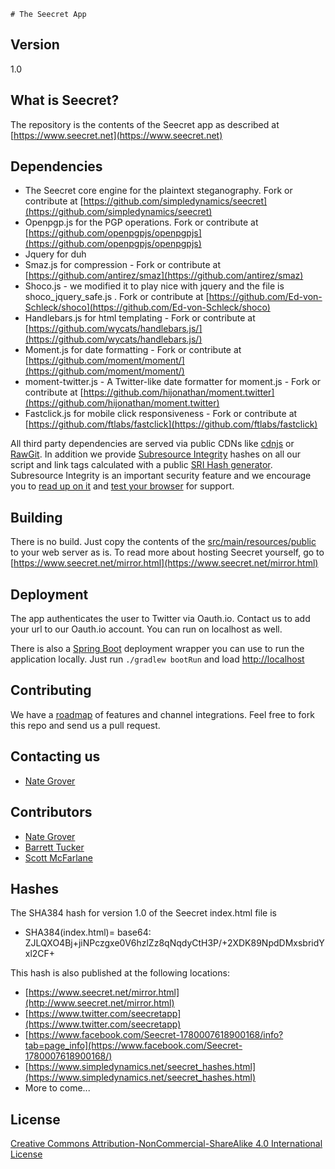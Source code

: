 	# The Seecret App
## Version
1.0 

## What is Seecret?
The repository is the contents of the Seecret app as described at [https://www.seecret.net](https://www.seecret.net)

## Dependencies
  - The Seecret core engine for the plaintext steganography.  Fork or contribute at [https://github.com/simpledynamics/seecret](https://github.com/simpledynamics/seecret)
  - Openpgp.js for the PGP operations.  Fork or contribute at [https://github.com/openpgpjs/openpgpjs](https://github.com/openpgpjs/openpgpjs)
  - Jquery for duh
  - Smaz.js  for compression - Fork or contribute at [https://github.com/antirez/smaz](https://github.com/antirez/smaz)
  - Shoco.js - we modified it to play nice with jquery and the file is shoco_jquery_safe.js . Fork or contribute at [https://github.com/Ed-von-Schleck/shoco](https://github.com/Ed-von-Schleck/shoco)
  - Handlebars.js for html templating - Fork or contribute at [https://github.com/wycats/handlebars.js/](https://github.com/wycats/handlebars.js/)
  - Moment.js for date formatting - Fork or contribute at [https://github.com/moment/moment/](https://github.com/moment/moment/)
  - moment-twitter.js - A Twitter-like date formatter for moment.js - Fork or contribute at [https://github.com/hijonathan/moment.twitter](https://github.com/hijonathan/moment.twitter)
  - Fastclick.js for mobile click responsiveness - Fork or contribute at [https://github.com/ftlabs/fastclick](https://github.com/ftlabs/fastclick)
  
  All third party dependencies are served via public CDNs like [cdnjs](https://cdnjs.com/) or [RawGit](http://rawgit.com/). In addition we provide [Subresource Integrity](https://www.w3.org/TR/SRI/) hashes on all our script and link tags calculated with a public [SRI Hash generator](https://www.srihash.org/). Subresource Integrity is an important security feature and we encourage you to [read up on it](http://lmgtfy.com/?q=Subresource+Integrity) and [test your browser](http://w3c-test.org/subresource-integrity/subresource-integrity.sub.html) for support.
  
## Building
There is no build.  Just copy the contents of the [src/main/resources/public](src/main/resources/public) to your web server as is.  To read more about hosting Seecret yourself, go to [https://www.seecret.net/mirror.html](https://www.seecret.net/mirror.html)

## Deployment 
The app authenticates the user to Twitter via Oauth.io.  Contact us to add your url to our Oauth.io account.   You can run on localhost as well.

There is also a [Spring Boot](http://docs.spring.io/spring-boot/docs/current/reference/htmlsingle/#using-boot-running-your-application) deployment wrapper you can use to run the application locally. Just run `./gradlew bootRun` and load [http://localhost](http://localhost)

## Contributing
We have a [roadmap](https://github.com/simpledynamics/seecret_app/wiki) of features and channel integrations.  Feel free to fork this repo and send us a pull request.

## Contacting us
 - [Nate Grover](https://github.com/nategrover)
 
## Contributors 
 - [Nate Grover](https://github.com/nategrover)
 - [Barrett Tucker](https://github.com/barretttucker)
 - [Scott McFarlane](https://github.com/keola4)

## Hashes
The SHA384 hash for version 1.0 of the Seecret index.html file is 
 - SHA384(index.html)= base64: ZJLQXO4Bj+jiNPczgxe0V6hzlZz8qNqdyCtH3P/+2XDK89NpdDMxsbridYxl2CF+

This hash is also published at the following locations:
- [https://www.seecret.net/mirror.html](http://www.seecret.net/mirror.html)
- [https://www.twitter.com/seecretapp](https://www.twitter.com/seecretapp)
- [https://www.facebook.com/Seecret-1780007618900168/info?tab=page_info](https://www.facebook.com/Seecret-1780007618900168/)
- [https://www.simpledynamics.net/seecret_hashes.html](https://www.simpledynamics.net/seecret_hashes.html)
-  More to‍‍‌‌​​​‌‍‌‌​‌​​​‍‌‌‌​‌​​‍‌‌‌​‌​​‍‌‌‌​​​​‍‌‌‌​​‌‌‍‌‌‌​‌​‍‌​‌‌‌‌‍‌​‌‌‌‌‍‌‌​​‌‌‌‍‌‌​‌​​‌‍‌‌‌​​‌‌‍‌‌‌​‌​​‍‌​‌‌‌​‍‌‌​​‌‌‌‍‌‌​‌​​‌‍‌‌‌​‌​​‍‌‌​‌​​​‍‌‌‌​‌​‌‍‌‌​​​‌​‍‌​‌‌‌​‍‌‌​​​‌‌‍‌‌​‌‌‌‌‍‌‌​‌‌​‌‍‌​‌‌‌‌‍‌‌​‌‌‌​‍‌‌​​​​‌‍‌‌‌​‌​​‍‌‌​​‌​‌‍‌‌​​‌‌‌‍‌‌‌​​‌​‍‌‌​‌‌‌‌‍‌‌‌​‌‌​‍‌‌​​‌​‌‍‌‌‌​​‌​‍‌​‌‌‌‌‍‌‌​​​‌‍‌‌​‌‌​‍‌‌​​​‌​‍‌‌‌​​​‍‌‌​‌​​‍‌‌​‌‌​‍‌‌​‌‌‌‍‌‌​​​​‍‌‌​​‌​‌‍‌‌​​‌‌​‍‌‌​​​‌‍‌‌​​‌‌​‍‌‌​‌​​‍‌‌​​‌‌‍‌‌​​‌‌​‍‌‌‌​​​‍‌‌​​‌‌​‍‌‌​‌​‌‍‌‌​​‌​​‍‌‌​​​‌​‍‌‌​​​‌‌‍‌‌​​‌​‍‌‌​​​‌‍‌‌‌​​‌‍‌‌​​​‌​‍‌‌​​‌‌‍‌‌​‌‌‌‍‌‌​​‌‌‍‌‌​‌‌​‍‌‌​‌‌‌‍‌‌‌​​​‍‌‌​‌‌‌‍‍‍ come...



## License 
[Creative Commons Attribution-NonCommercial-ShareAlike 4.0 International License](http://creativecommons.org/licenses/by-nc-sa/4.0/)

